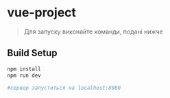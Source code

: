 # vue-project

> Для запуску виконайте команди, подані нижче

## Build Setup

``` bash
npm install
npm run dev

#сервер запуститься на localhost:8080
